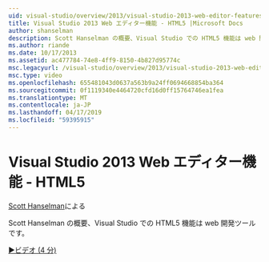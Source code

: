 ```yaml
---
uid: visual-studio/overview/2013/visual-studio-2013-web-editor-features-html5
title: Visual Studio 2013 Web エディター機能 - HTML5 |Microsoft Docs
author: shanselman
description: Scott Hanselman の概要、Visual Studio での HTML5 機能は web 開発ツールです。
ms.author: riande
ms.date: 10/17/2013
ms.assetid: ac477784-74e8-4ff9-8150-4b827d95774c
msc.legacyurl: /visual-studio/overview/2013/visual-studio-2013-web-editor-features-html5
msc.type: video
ms.openlocfilehash: 655481043d0637a563b9a24ff0694668854ba364
ms.sourcegitcommit: 0f1119340e4464720cfd16d0ff15764746ea1fea
ms.translationtype: MT
ms.contentlocale: ja-JP
ms.lasthandoff: 04/17/2019
ms.locfileid: "59395915"
---
```

# <a name="visual-studio-2013-web-editor-features---html5"></a>Visual Studio 2013 Web エディター機能 - HTML5

[Scott Hanselman](https://github.com/shanselman)による

Scott Hanselman の概要、Visual Studio での HTML5 機能は web 開発ツールです。

[&#9654;ビデオ (4 分)](https://channel9.msdn.com/Blogs/ASP-NET-Site-Videos/visual-studio-2013-web-editor-features-html5)
